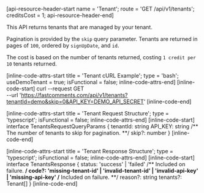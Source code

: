 [api-resource-header-start name = 'Tenant'; route = 'GET /api/v1/tenants'; creditsCost = 1; api-resource-header-end]

This API returns tenants that are managed by your tenant.

Pagination is provided by the `skip` query parameter. Tenants are returned in pages of `100`, ordered by `signUpDate`, and `id`.

The cost is based on the number of tenants returned, costing `1 credit per 10` tenants returned.

[inline-code-attrs-start title = 'Tenant cURL Example'; type = 'bash'; useDemoTenant = true; isFunctional = false; inline-code-attrs-end]
[inline-code-start]
curl --request GET \
  --url 'https://fastcomments.com/api/v1/tenants?tenantId=demo&skip=0&API_KEY=DEMO_API_SECRET'
[inline-code-end]

[inline-code-attrs-start title = 'Tenant Request Structure'; type = 'typescript'; isFunctional = false; inline-code-attrs-end]
[inline-code-start]
interface TenantsRequestQueryParams {
    tenantId: string
    API_KEY: string
    /** The number of tenants to skip for pagination. **/
    skip?: number
}
[inline-code-end]

[inline-code-attrs-start title = 'Tenant Response Structure'; type = 'typescript'; isFunctional = false; inline-code-attrs-end]
[inline-code-start]
interface TenantsResponse {
    status: 'success' | 'failed'
    /** Included on failure. **/
    code?: 'missing-tenant-id' | 'invalid-tenant-id' | 'invalid-api-key' | 'missing-api-key'
    /** Included on failure. **/
    reason?: string
    tenants?: Tenant[]
}
[inline-code-end]
